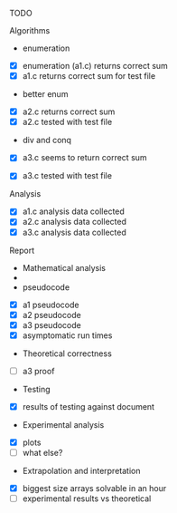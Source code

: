 
TODO

Algorithms

- enumeration
- [x] enumeration (a1.c) returns correct sum 
- [x] a1.c returns correct sum for test file

- better enum
- [x] a2.c returns correct sum    
- [x] a2.c tested with test file

- div and conq 
- [x] a3.c seems to return correct sum
- [x] a3.c tested with test file


Analysis
- [x] a1.c analysis data collected
- [x] a2.c analysis data collected
- [x] a3.c analysis data collected

Report
- Mathematical analysis
- 
-  pseudocode
- [x] a1 pseudocode
- [x] a2 pseudocode
- [x] a3 pseudocode
- [x] asymptomatic run times

- Theoretical correctness
- [ ] a3 proof

- Testing
- [x] results of testing against document 

- Experimental analysis
- [x] plots 
- [ ] what else?

- Extrapolation and interpretation
- [x] biggest size arrays solvable in an hour
- [ ] experimental results vs theoretical
